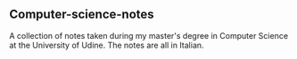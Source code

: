 ## Computer-science-notes 
A collection of notes taken during my master's degree in Computer Science at the University of Udine.
The notes are all in Italian.
